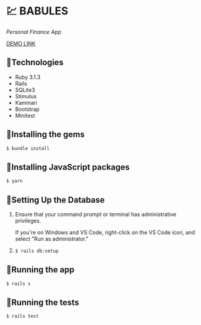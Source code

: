 # 💹 BABULES

*Personal Finance App*

[DEMO LINK](https://RailRoadDev.github.io/finance_app/) 

## 🔹Technologies

<ul>
    <li>Ruby 3.1.3</li>
    <li>Rails</li> 
    <li>SQLite3</li>
    <li>Stimulus</li>
    <li>Kaminari</li>
    <li>Bootstrap</li>
    <li>Minitest</li>       
</ul>

## 🔹Installing the gems
```bash
$ bundle install
```
## 🔹Installing JavaScript packages 
```bash
$ yarn
```
## 🔹Setting Up the Database
<ol>
    <li>
      <p>Ensure that your command prompt or terminal has administrative privileges.</p>
      <p>If you're on Windows and VS Code, right-click on the VS Code icon, and select "Run as administrator."</p> 
    </li>
    <li>

```bash
$ rails db:setup
```
   </li>
</ol>

## 🔹Running the app
```bash
$ rails s
```
## 🔹Running the tests
```bash
$ rails test
```


  




